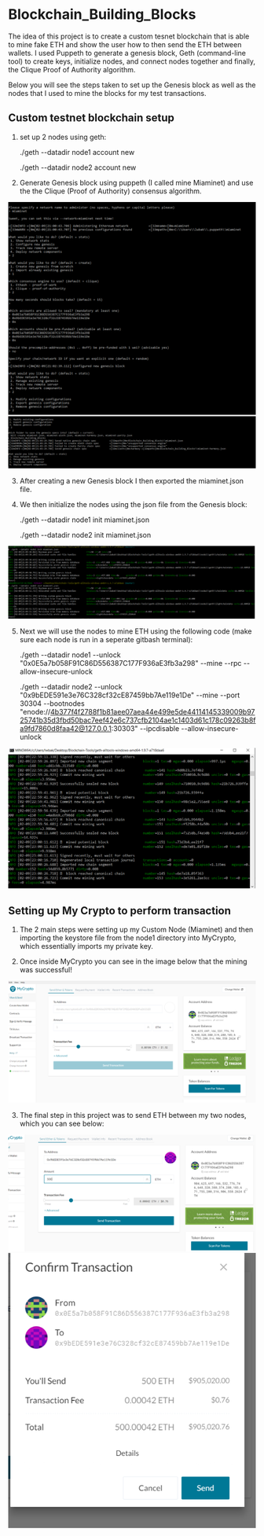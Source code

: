 # Blockchain_Building_Blocks

The idea of this project is to create a custom tesnet blockchain that is able to mine fake ETH and show the user how to then send the ETH between wallets. I used Puppeth to generate a genesis block, Geth (command-line tool) to create keys, initialize nodes, and connect nodes together and finally, the Clique Proof of Authority algorithm.

Below you will see the steps taken to set up the Genesis block as well as the nodes that I used to mine the blocks for my test transactions. 

## Custom testnet blockchain setup 

1) set up 2 nodes using geth: 

    ./geth --datadir node1 account new

    ./geth --datadir node2 account new

2) Generate Genesis block using puppeth (I called mine Miaminet) and use the the Clique (Proof of Authority) consensus algorithm. 

![puppeth](./Screenshots/puppeth.PNG)
![puppeth](./Screenshots/puppeth2.PNG)


3) After creating a new Genesis block I then exported the miaminet.json file.

4) We then initialize the nodes using the json file from the Genesis block: 

    ./geth --datadir node1 init miaminet.json

    ./geth --datadir node2 init miaminet.json

![Genesis Block](./Screenshots/Genesis.PNG)

    
5) Next we will use the nodes to mine ETH using the following code (make sure each node is run in a seperate gitbash terminal): 

    ./geth --datadir node1 --unlock "0x0E5a7b058F91C86D556387C177F936aE3fb3a298" --mine --rpc --allow-insecure-unlock

    ./geth --datadir node2 --unlock "0x9bEDE591e3e76C328cf32cE87459bb7Ae119e1De" --mine --port 30304 --bootnodes "enode://4b377f4f2788f1b81aee07aea44e499e5de44114145339009b9725741b35d3fbd50bac7eef42e6c737cfb2104ae1c1403d61c178c09263b8fa9fd7860d8faa42@127.0.0.1:30303" --ipcdisable --allow-insecure-unlock

![Mining](./Screenshots/Mining.PNG)

## Setting up My Crypto to perform transaction

1) The 2 main steps were setting up my Custom Node (Miaminet) and then importing the keystore file from the node1 directory into MyCrypto, which essentially imports my private key.

2) Once inside MyCrypto you can see in the image below that the mining was successful! 

![MyCrypto](./Screenshots/Mining-node1.PNG)

3) The final step in this project was to send ETH between my two nodes, which you can see below: 

![Transaction](./Screenshots/sending-ETH.PNG)
![Transaction](./Screenshots/transaction-confirmation.PNG)